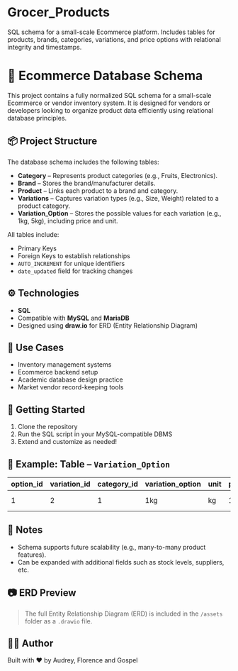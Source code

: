 # Grocer_Products
SQL schema for a small-scale Ecommerce platform. Includes tables for products, brands, categories, variations, and price options with relational integrity and timestamps.

# 🛒 Ecommerce Database Schema

This project contains a fully normalized SQL schema for a small-scale Ecommerce or vendor inventory system. It is designed for vendors or developers looking to organize product data efficiently using relational database principles.

## 📦 Project Structure

The database schema includes the following tables:

- **Category** – Represents product categories (e.g., Fruits, Electronics).
- **Brand** – Stores the brand/manufacturer details.
- **Product** – Links each product to a brand and category.
- **Variations** – Captures variation types (e.g., Size, Weight) related to a product category.
- **Variation_Option** – Stores the possible values for each variation (e.g., 1kg, 5kg), including price and unit.

All tables include:
- Primary Keys
- Foreign Keys to establish relationships
- `AUTO_INCREMENT` for unique identifiers
- `date_updated` field for tracking changes

## ⚙️ Technologies

- **SQL**
- Compatible with **MySQL** and **MariaDB**
- Designed using **draw.io** for ERD (Entity Relationship Diagram)

## 🧰 Use Cases

- Inventory management systems
- Ecommerce backend setup
- Academic database design practice
- Market vendor record-keeping tools

## 🚀 Getting Started

1. Clone the repository
2. Run the SQL script in your MySQL-compatible DBMS
3. Extend and customize as needed!

## 📂 Example: Table – `Variation_Option`

| option_id | variation_id | category_id | variation_option | unit | product_price | date_updated        |
|-----------|--------------|-------------|------------------|------|----------------|---------------------|
| 1         | 2            | 1           | 1kg              | kg   | 1000.00        | 2025-04-24 13:00:00 |

## 📌 Notes

- Schema supports future scalability (e.g., many-to-many product features).
- Can be expanded with additional fields such as stock levels, suppliers, etc.

## 📷 ERD Preview

> The full Entity Relationship Diagram (ERD) is included in the `/assets` folder as a `.drawio` file.

## 🧑‍💻 Author

Built with ❤️ by Audrey, Florence and Gospel
